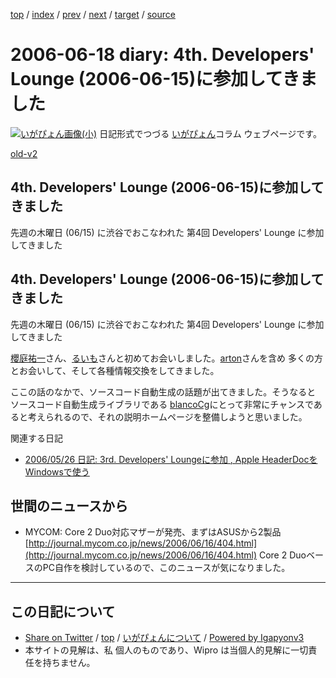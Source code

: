 [top](../index.html) 
 / [index](index.html) 
 / [prev](ig060616.html) 
 / [next](ig060624.html) 
 / [target](https://igapyon.github.io/diary/2006/ig060618.html) 
 / [source](https://github.com/igapyon/diary/blob/master/2006/ig060618.src.md) 

2006-06-18 diary: 4th. Developers' Lounge (2006-06-15)に参加してきました
=====================================================================================================
[![いがぴょん画像(小)](https://igapyon.github.io/diary/images/iga200306s.jpg "いがぴょん")](https://igapyon.github.io/diary/memo/memoigapyon.html) 日記形式でつづる [いがぴょん](https://igapyon.github.io/diary/memo/memoigapyon.html)コラム ウェブページです。

[old-v2](ig060618-orig.html)

## 4th. Developers' Lounge (2006-06-15)に参加してきました

先週の木曜日 (06/15) に渋谷でおこなわれた 第4回 Developers' Lounge に参加してきました


## 4th. Developers' Lounge (2006-06-15)に参加してきました

先週の木曜日 (06/15) に渋谷でおこなわれた 第4回 Developers' Lounge  に参加してきました

[櫻庭祐一](http://www.javainthebox.net/)さん、[るいも](http://www.ruimo.com/)さんと初めてお会いしました。[arton](http://arton.no-ip.info/diary/)さんを含め 多くの方とお会いして、そして各種情報交換をしてきました。

ここの話のなかで、ソースコード自動生成の話題が出てきました。そうなると ソースコード自動生成ライブラリである [blancoCg](http://www.igapyon.jp/blanco/blancocg.html)にとって非常にチャンスであると考えられるので、それの説明ホームページを整備しようと思いました。

関連する日記

* [2006/05/26 日記: 3rd. Developers' Loungeに参加 , Apple HeaderDocを Windowsで使う](ig060526.html)

## 世間のニュースから

* MYCOM: Core 2 Duo対応マザーが発売、まずはASUSから2製品
  [http://journal.mycom.co.jp/news/2006/06/16/404.html](http://journal.mycom.co.jp/news/2006/06/16/404.html)
  Core 2 DuoベースのPC自作を検討しているので、このニュースが気になりました。


----------------------------------------------------------------------------------------------------

## この日記について

* [Share on Twitter](https://twitter.com/intent/tweet?hashtags=igapyon%2Cdiary%2C%E3%81%84%E3%81%8C%E3%81%B4%E3%82%87%E3%82%93&text=4th.+Developers%27+Lounge+%282006-06-15%29%E3%81%AB%E5%8F%82%E5%8A%A0%E3%81%97%E3%81%A6%E3%81%8D%E3%81%BE%E3%81%97%E3%81%9F&url=https%3A%2F%2Figapyon.github.io%2Fdiary%2F2006%2Fig060618.html) / [top](../index.html) / [いがぴょんについて](https://igapyon.github.io/diary/memo/memoigapyon.html) / [Powered by Igapyonv3](https://github.com/igapyon/igapyonv3)
* 本サイトの見解は、私 個人のものであり、Wipro は当個人的見解に一切責任を持ちません。 
